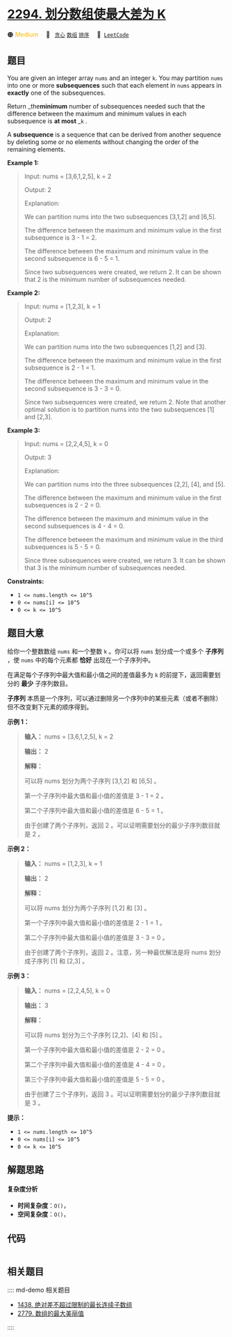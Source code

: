 # [2294. 划分数组使最大差为 K](https://leetcode.com/problems/partition-array-such-that-maximum-difference-is-k)

🟠 <font color=#ffb800>Medium</font>&emsp; 🔖&ensp; [`贪心`](/leetcode/outline/tag/greedy.md) [`数组`](/leetcode/outline/tag/array.md) [`排序`](/leetcode/outline/tag/sorting.md)&emsp; 🔗&ensp;[`LeetCode`](https://leetcode.com/problems/partition-array-such-that-maximum-difference-is-k)


## 题目

You are given an integer array `nums` and an integer `k`. You may partition
`nums` into one or more **subsequences** such that each element in `nums`
appears in **exactly** one of the subsequences.

Return _the**minimum** number of subsequences needed such that the difference
between the maximum and minimum values in each subsequence is **at most** _`k`
_._

A **subsequence** is a sequence that can be derived from another sequence by
deleting some or no elements without changing the order of the remaining
elements.



**Example 1:**

> Input: nums = [3,6,1,2,5], k = 2
> 
> Output: 2
> 
> Explanation:
> 
> We can partition nums into the two subsequences [3,1,2] and [6,5].
> 
> The difference between the maximum and minimum value in the first subsequence is 3 - 1 = 2.
> 
> The difference between the maximum and minimum value in the second subsequence is 6 - 5 = 1.
> 
> Since two subsequences were created, we return 2. It can be shown that 2 is the minimum number of subsequences needed.

**Example 2:**

> Input: nums = [1,2,3], k = 1
> 
> Output: 2
> 
> Explanation:
> 
> We can partition nums into the two subsequences [1,2] and [3].
> 
> The difference between the maximum and minimum value in the first subsequence is 2 - 1 = 1.
> 
> The difference between the maximum and minimum value in the second subsequence is 3 - 3 = 0.
> 
> Since two subsequences were created, we return 2. Note that another optimal solution is to partition nums into the two subsequences [1] and [2,3].

**Example 3:**

> Input: nums = [2,2,4,5], k = 0
> 
> Output: 3
> 
> Explanation:
> 
> We can partition nums into the three subsequences [2,2], [4], and [5].
> 
> The difference between the maximum and minimum value in the first subsequences is 2 - 2 = 0.
> 
> The difference between the maximum and minimum value in the second subsequences is 4 - 4 = 0.
> 
> The difference between the maximum and minimum value in the third subsequences is 5 - 5 = 0.
> 
> Since three subsequences were created, we return 3. It can be shown that 3 is the minimum number of subsequences needed.

**Constraints:**

  * `1 <= nums.length <= 10^5`
  * `0 <= nums[i] <= 10^5`
  * `0 <= k <= 10^5`


## 题目大意

给你一个整数数组 `nums` 和一个整数 `k` 。你可以将 `nums` 划分成一个或多个 **子序列** ，使 `nums` 中的每个元素都
**恰好** 出现在一个子序列中。

在满足每个子序列中最大值和最小值之间的差值最多为 `k` 的前提下，返回需要划分的 **最少** 子序列数目。

**子序列** 本质是一个序列，可以通过删除另一个序列中的某些元素（或者不删除）但不改变剩下元素的顺序得到。



**示例 1：**

> 
> 
> 
> 
> 
> **输入：** nums = [3,6,1,2,5], k = 2
> 
> **输出：** 2
> 
> **解释：**
> 
> 可以将 nums 划分为两个子序列 [3,1,2] 和 [6,5] 。
> 
> 第一个子序列中最大值和最小值的差值是 3 - 1 = 2 。
> 
> 第二个子序列中最大值和最小值的差值是 6 - 5 = 1 。
> 
> 由于创建了两个子序列，返回 2 。可以证明需要划分的最少子序列数目就是 2 。
> 
> 

**示例 2：**

> 
> 
> 
> 
> 
> **输入：** nums = [1,2,3], k = 1
> 
> **输出：** 2
> 
> **解释：**
> 
> 可以将 nums 划分为两个子序列 [1,2] 和 [3] 。
> 
> 第一个子序列中最大值和最小值的差值是 2 - 1 = 1 。
> 
> 第二个子序列中最大值和最小值的差值是 3 - 3 = 0 。
> 
> 由于创建了两个子序列，返回 2 。注意，另一种最优解法是将 nums 划分成子序列 [1] 和 [2,3] 。
> 
> 

**示例 3：**

> 
> 
> 
> 
> 
> **输入：** nums = [2,2,4,5], k = 0
> 
> **输出：** 3
> 
> **解释：**
> 
> 可以将 nums 划分为三个子序列 [2,2]、[4] 和 [5] 。
> 
> 第一个子序列中最大值和最小值的差值是 2 - 2 = 0 。
> 
> 第二个子序列中最大值和最小值的差值是 4 - 4 = 0 。
> 
> 第三个子序列中最大值和最小值的差值是 5 - 5 = 0 。
> 
> 由于创建了三个子序列，返回 3 。可以证明需要划分的最少子序列数目就是 3 。
> 
> 



**提示：**

  * `1 <= nums.length <= 10^5`
  * `0 <= nums[i] <= 10^5`
  * `0 <= k <= 10^5`


## 解题思路

#### 复杂度分析

- **时间复杂度**：`O()`，
- **空间复杂度**：`O()`，

## 代码

```javascript

```

## 相关题目

:::: md-demo 相关题目
- [1438. 绝对差不超过限制的最长连续子数组](https://leetcode.com/problems/longest-continuous-subarray-with-absolute-diff-less-than-or-equal-to-limit)
- [2779. 数组的最大美丽值](https://leetcode.com/problems/maximum-beauty-of-an-array-after-applying-operation)

::::
